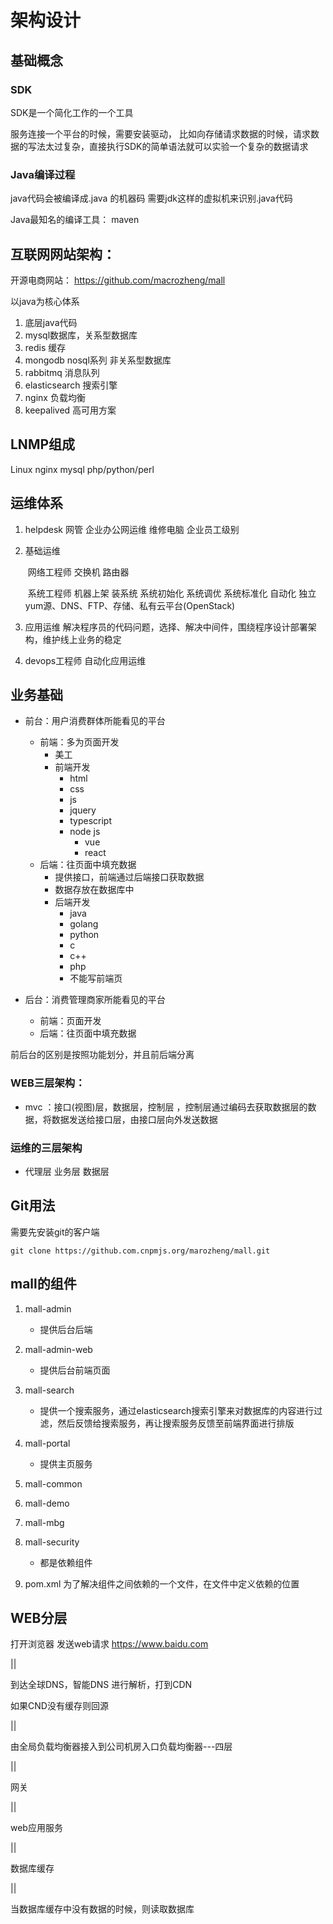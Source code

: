 # 架构设计



## 基础概念



### SDK

SDK是一个简化工作的一个工具

服务连接一个平台的时候，需要安装驱动， 比如向存储请求数据的时候，请求数据的写法太过复杂，直接执行SDK的简单语法就可以实验一个复杂的数据请求 



### Java编译过程

java代码会被编译成.java 的机器码 需要jdk这样的虚拟机来识别.java代码 

Java最知名的编译工具： maven



## 互联网网站架构：



开源电商网站： https://github.com/macrozheng/mall



以java为核心体系 

1.  底层java代码 
2.  mysql数据库，关系型数据库
3.  redis 缓存
4.  mongodb nosql系列 非关系型数据库
5.  rabbitmq 消息队列
6.  elasticsearch 搜索引擎 
7.  nginx 负载均衡
8.  keepalived 高可用方案 





## LNMP组成



Linux nginx mysql php/python/perl 



## 运维体系

1.  helpdesk 网管 企业办公网运维 维修电脑 企业员工级别 

2.  基础运维 

    ​	网络工程师 交换机 路由器 

    ​	系统工程师 机器上架 装系统 系统初始化 系统调优 系统标准化 自动化 独立yum源、DNS、FTP、存储、私有云平台(OpenStack)   

3.  应用运维 解决程序员的代码问题，选择、解决中间件，围绕程序设计部署架构，维护线上业务的稳定 

4.  devops工程师 自动化应用运维 



## 业务基础



*   前台：用户消费群体所能看见的平台
    *   前端：多为页面开发
        *   美工
        *   前端开发
            *   html 
            *   css
            *   js 
            *   jquery
            *   typescript
            *   node js 
                *   vue
                *   react
    *   后端：往页面中填充数据
        *   提供接口，前端通过后端接口获取数据 
        *   数据存放在数据库中 
        *   后端开发
            *   java
            *   golang
            *   python
            *   c
            *   c++
            *   php 
            *   不能写前端页 



*   后台：消费管理商家所能看见的平台
    *   前端：页面开发
    *   后端：往页面中填充数据 



前后台的区别是按照功能划分，并且前后端分离 



### WEB三层架构：

*   mvc ：接口(视图)层，数据层，控制层 ，控制层通过编码去获取数据层的数据，将数据发送给接口层，由接口层向外发送数据



### 运维的三层架构

*   代理层 业务层 数据层 



## Git用法



需要先安装git的客户端

```shell
git clone https://github.com.cnpmjs.org/marozheng/mall.git
```



## mall的组件



1.  mall-admin
    *   提供后台后端
2.  mall-admin-web
    *   提供后台前端页面
3.  mall-search
    *   提供一个搜索服务，通过elasticsearch搜索引擎来对数据库的内容进行过滤，然后反馈给搜索服务，再让搜索服务反馈至前端界面进行排版 
4.  mall-portal
    *   提供主页服务 

5.  mall-common 
6.  mall-demo 
7.  mall-mbg 
8.  mall-security
    *   都是依赖组件

9.  pom.xml 为了解决组件之间依赖的一个文件，在文件中定义依赖的位置 



## WEB分层



打开浏览器 发送web请求 https://www.baidu.com 

||

到达全球DNS，智能DNS 进行解析，打到CDN 

如果CND没有缓存则回源

||

由全局负载均衡器接入到公司机房入口负载均衡器---四层

||

网关

||

web应用服务

||

数据库缓存

||

当数据库缓存中没有数据的时候，则读取数据库







